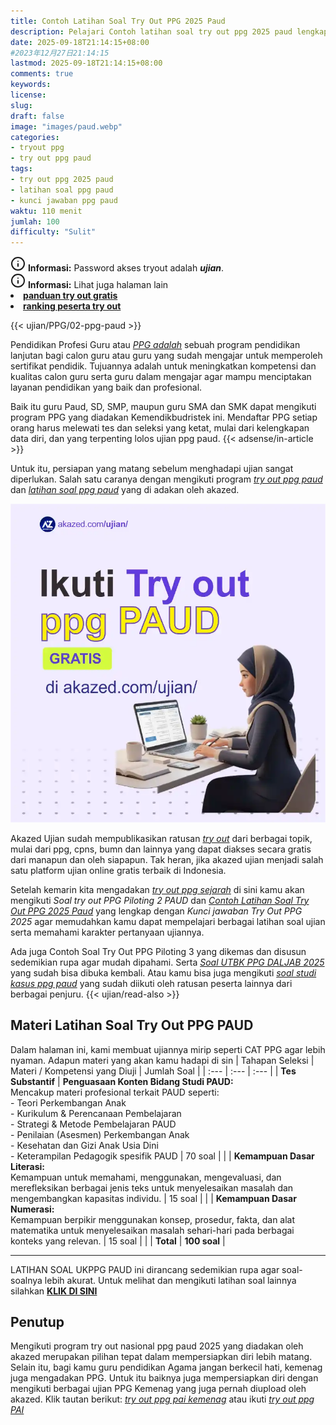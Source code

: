 ```yaml
---
title: Contoh Latihan Soal Try Out PPG 2025 Paud
description: Pelajari Contoh latihan soal try out ppg 2025 paud lengkap dengan kunci jawaban soal serta pembahasan soal UKPPG paud 2025 gratis, 
date: 2025-09-18T21:14:15+08:00 
#2023年12月27日21:14:15
lastmod: 2025-09-18T21:14:15+08:00 
comments: true
keywords: 
license: 
slug: 
draft: false
image: "images/paud.webp"
categories:
- tryout ppg
- try out ppg paud
tags:
- try out ppg 2025 paud
- latihan soal ppg paud
- kunci jawaban ppg paud
waktu: 110 menit
jumlah: 100
difficulty: "Sulit"
---
```



<div class="alert alert-info">
  <svg xmlns="http://www.w3.org/2000/svg" width="24" height="24" viewBox="0 0 24 24" fill="none" stroke="currentColor" stroke-width="2" stroke-linecap="round" stroke-linejoin="round" class="feather feather-info"><circle cx="12" cy="12" r="10"></circle><line x1="12" y1="16" x2="12" y2="12"></line>    <line x1="12" y1="8" x2="12.01" y2="8"></line>  </svg>
  <span><strong>Informasi:</strong> Password akses tryout adalah <b><i>ujian</b></i>.</span>
</div>
<div class="alert alert-info">
  <svg xmlns="http://www.w3.org/2000/svg" width="24" height="24" viewBox="0 0 24 24" fill="none" stroke="currentColor" stroke-width="2" stroke-linecap="round" stroke-linejoin="round" class="feather feather-info"><circle cx="12" cy="12" r="10"></circle><line x1="12" y1="16" x2="12" y2="12"></line>    <line x1="12" y1="8" x2="12.01" y2="8"></line>  </svg>
  <span><strong>Informasi:</strong> Lihat juga halaman lain<b> <li><a href="/ujian/cara-ikut-tryout-online-gratis">panduan try out gratis</a></li></b> <b><li><a href="/ujian/ranking-peserta-tryout">ranking peserta try out</a></li></b></span>
</div>



{{< ujian/PPG/02-ppg-paud >}}

Pendidikan Profesi Guru atau *[PPG adalah](/mengenal-apa-itu-ppg-guru/)* sebuah program pendidikan lanjutan bagi calon guru atau guru yang sudah mengajar untuk memperoleh sertifikat pendidik. Tujuannya adalah untuk meningkatkan kompetensi dan kualitas calon guru serta guru dalam mengajar agar mampu menciptakan layanan pendidikan yang baik dan profesional. 

Baik itu guru Paud, SD, SMP, maupun guru SMA dan SMK dapat mengikuti program PPG yang diadakan Kemendikbudristek ini. Mendaftar PPG setiap orang harus melewati tes dan seleksi yang ketat, mulai dari kelengkapan data diri, dan yang terpenting lolos ujian ppg paud. 
{{< adsense/in-article >}}

Untuk itu, persiapan yang matang sebelum menghadapi ujian sangat diperlukan. Salah satu caranya dengan mengikuti program *[try out ppg paud](/ujian/ppg/tryout-ppg-paud/)* dan *[latihan soal ppg paud](/ujian/ppg/soal-try-out-ppg-paud/)* yang di adakan oleh akazed.

![try out nasional ppg paud](images/banner-paud.webp)

Akazed Ujian sudah mempublikasikan ratusan *[try out](/ujian/)* dari berbagai topik, mulai dari ppg, cpns, bumn dan lainnya yang dapat diakses secara gratis dari manapun dan oleh siapapun. Tak heran, jika akazed ujian menjadi salah satu platform ujian online gratis terbaik di Indonesia.

Setelah kemarin kita mengadakan *[try out ppg sejarah](/ujian/ppg/01-soal-try-out-ppg-sejarah/)* di sini kamu akan mengikuti *Soal try out PPG Piloting 2 PAUD* dan *[Contoh Latihan Soal Try Out PPG 2025 Paud](/ujian/ppg/contoh-soal-try-out-ppg-2025-paud/)* yang lengkap dengan *Kunci jawaban Try Out PPG 2025* agar memudahkan kamu dapat mempelajari berbagai latihan soal ujian serta memahami karakter pertanyaan ujiannya.

Ada juga Contoh Soal Try Out PPG Piloting 3 yang dikemas dan disusun sedemikian rupa agar mudah dipahami. Serta *[Soal UTBK PPG DALJAB 2025](/contoh-soal-pretest-ppg-dalam-jabatan/)* yang sudah bisa dibuka kembali. Atau kamu bisa juga mengikuti *[soal studi kasus ppg paud](/ujian/ppg/tryout-ppg-paud-soal-studi-kasus/)* yang sudah diikuti oleh ratusan peserta lainnya dari berbagai penjuru.
{{< ujian/read-also >}}


## Materi Latihan Soal Try Out PPG PAUD
Dalam halaman ini, kami membuat ujiannya mirip seperti CAT PPG agar lebih nyaman. Adapun materi yang akan kamu hadapi di sin
| Tahapan Seleksi | Materi / Kompetensi yang Diuji | Jumlah Soal |
| :--- | :--- | :--- |
| **Tes Substantif** | **Penguasaan Konten Bidang Studi PAUD:**<br>Mencakup materi profesional terkait PAUD seperti:<br>- Teori Perkembangan Anak<br>- Kurikulum & Perencanaan Pembelajaran<br>- Strategi & Metode Pembelajaran PAUD<br>- Penilaian (Asesmen) Perkembangan Anak<br>- Kesehatan dan Gizi Anak Usia Dini<br>- Keterampilan Pedagogik spesifik PAUD | 70 soal |
| | **Kemampuan Dasar Literasi:**<br>Kemampuan untuk memahami, menggunakan, mengevaluasi, dan merefleksikan berbagai jenis teks untuk menyelesaikan masalah dan mengembangkan kapasitas individu. | 15 soal |
| | **Kemampuan Dasar Numerasi:**<br>Kemampuan berpikir menggunakan konsep, prosedur, fakta, dan alat matematika untuk menyelesaikan masalah sehari-hari pada berbagai konteks yang relevan. | 15 soal |
| | **Total** | **100 soal** |

---
LATIHAN SOAL UKPPG PAUD ini dirancang sedemikian rupa agar soal-soalnya lebih akurat. Untuk melihat dan mengikuti latihan soal lainnya silahkan **[KLIK DI SINI](/categories/tryout-ppg/)**

## Penutup
Mengikuti program try out nasional ppg paud 2025 yang diadakan oleh akazed merupakan pilihan tepat dalam mempersiapkan diri lebih matang. Selain itu, bagi kamu guru pendidikan Agama jangan berkecil hati, kemenag juga mengadakan PPG. Untuk itu baiknya juga mempersiapkan diri dengan mengikuti berbagai ujian PPG Kemenag yang juga pernah diupload oleh akazed. Klik tautan berikut:  *[try out ppg pai kemenag](/ujian/ppg/soal-try-out-up-ppg-pai-kemenag/)* atau ikuti *[try out ppg PAI](/ujian/ppg/try-out-ppg-pai/)* 